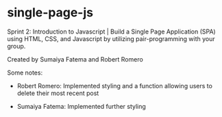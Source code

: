 # single-page-js
Sprint 2: Introduction to Javascript | Build a Single Page Application (SPA) using HTML, CSS, and Javascript by utilizing pair-programming with your group. 

Created by Sumaiya Fatema and Robert Romero

Some notes: 

* Robert Romero: Implemented styling and a function allowing users to delete their most recent post 

* Sumaiya Fatema: Implemented further styling 

